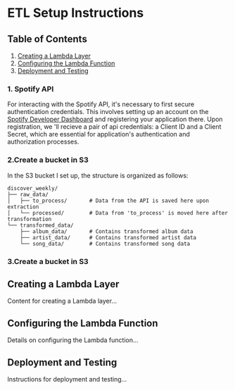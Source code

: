 # ETL Setup Instructions
## Table of Contents
1. [Creating a Lambda Layer](#creating-a-lambda-layer)
2. [Configuring the Lambda Function](#configuring-the-lambda-function)
3. [Deployment and Testing](#deployment-and-testing)
### 1. Spotify API

For interacting with the Spotify API, it's necessary to first secure authentication credentials. This involves setting up an account on the [Spotify Developer Dashboard](https://developer.spotify.com/dashboard/)
 and registering your application there. Upon registration, we 'll recieve a pair of api credentials: a Client ID and a Client Secret, which are essential for application's authentication and authorization processes.


### 2.Create a bucket in S3

In the S3 bucket I set up, the structure is organized as follows:
```
discover_weekly/
├── raw_data/
│   ├── to_process/       # Data from the API is saved here upon extraction
│   └── processed/        # Data from 'to_process' is moved here after transformation
└── transformed_data/
    ├── album_data/       # Contains transformed album data
    ├── artist_data/      # Contains transformed artist data
    └── song_data/        # Contains transformed song data
```
### 3.Create a bucket in S3



## Creating a Lambda Layer
Content for creating a Lambda layer...

## Configuring the Lambda Function
Details on configuring the Lambda function...

## Deployment and Testing
Instructions for deployment and testing...
